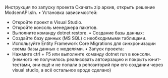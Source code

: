 Инструкция по запуску проекта
Скачать zip архив, открыть решение ModsenAPI.sln.
• Установка зависимостей:
  * Откройте проект в Visual Studio.
  * Откройте консоль менеджера пакетов.
  * Выполните команду dotnet restore.
• Создание базы данных:
  * Создайте базу данных (MS SQL) с необходимыми таблицами.
  * Используйте Entity Framework Core Migrations для синхронизации схемы базы данных с моделями.
• Запуск проекта:
  * Нажмите ctrl + F5 или выполните команду dotnet run в консоли.
(немного не получилось реализовать автоирзацию и покрыть юнит-тестами, они ещё и не попали в репозиторий при его создании через visual studio, а всё остальное вроде сделано)
